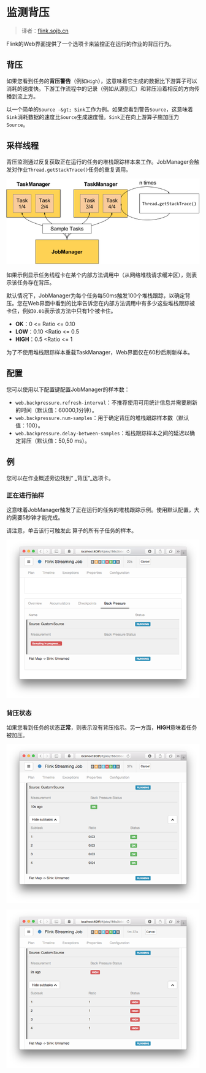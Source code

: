 

# 监测背压

> 译者：[flink.sojb.cn](https://flink.sojb.cn/)


Flink的Web界面提供了一个选项卡来监控正在运行的作业的背压行为。

## 背压

如果您看到任务的**背压警告**（例如`High`），这意味着它生成的数据比下游算子可以消耗的速度快。下游工作流程中的记录（例如从源到汇）和背压沿着相反的方向传播到流上方。

以一个简单的`Source -&gt; Sink`工作为例。如果您看到警告`Source`，这意味着`Sink`消耗数据的速度比`Source`生成速度慢。`Sink`正在向上游算子施加压力`Source`。

## 采样线程

背压监测通过反复获取正在运行的任务的堆栈跟踪样本来工作。JobManager会触发对作业`Thread.getStackTrace()`任务的重复调用。

![](img/back_pressure_sampling.png)

如果示例显示任务线程卡在某个内部方法调用中（从网络堆栈请求缓冲区），则表示该任务存在背压。

默认情况下，JobManager为每个任务每50ms触发100个堆栈跟踪，以确定背压。您在Web界面中看到的比率告诉您在内部方法调用中有多少这些堆栈跟踪被卡住，例如`0.01`表示该方法中只有1个被卡住。

*   **OK**：0 &lt;= Ratio &lt;= 0.10
*   **LOW**：0.10 &lt;Ratio &lt;= 0.5
*   **HIGH**：0.5 &lt;Ratio &lt;= 1

为了不使用堆栈跟踪样本重载TaskManager，Web界面仅在60秒后刷新样本。

## 配置

您可以使用以下配置键配置JobManager的样本数：

*   `web.backpressure.refresh-interval`：不推荐使用可用统计信息并需要刷新的时间（默认值：60000,1分钟）。
*   `web.backpressure.num-samples`：用于确定背压的堆栈跟踪样本数（默认值：100）。
*   `web.backpressure.delay-between-samples`：堆栈跟踪样本之间的延迟以确定背压（默认值：50,50 ms）。

## 例

您可以在作业概述旁边找到“ _背压”_选项卡。

### 正在进行抽样

这意味着JobManager触发了正在运行的任务的堆栈跟踪示例。使用默认配置，大约需要5秒钟才能完成。

请注意，单击该行可触发此 算子的所有子任务的样本。

![](img/back_pressure_sampling_in_progress.png)

### 背压状态

如果您看到任务的状态**正常**，则表示没有背压指示。另一方面，**HIGH**意味着任务被加压。

![](img/back_pressure_sampling_ok.png)

![](img/back_pressure_sampling_high.png)

